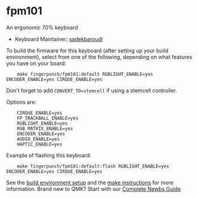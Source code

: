 # fpm101

An ergonomic 70% keyboard

* Keyboard Maintainer: [sadekbaroudi](https://github.com/sadekbaroudi)

To build the firmware for this keyboard (after setting up your build environment), select from one of the following, depending on what features you have on your board:
```
    make fingerpunch/fpm101:default RGBLIGHT_ENABLE=yes ENCODER_ENABLE=yes CIRQUE_ENABLE=yes
```

Don't forget to add ```CONVERT_TO=stemcell``` if using a stemcell controller.

Options are:
```
    CIRQUE_ENABLE=yes
    FP_TRACKBALL_ENABLE=yes
    RGBLIGHT_ENABLE=yes
    RGB_MATRIX_ENABLE=yes
    ENCODER_ENABLE=yes
    AUDIO_ENABLE=yes
    HAPTIC_ENABLE=yes
```

Example of flashing this keyboard:
```
    make fingerpunch/fpm101:default:flash RGBLIGHT_ENABLE=yes ENCODER_ENABLE=yes CIRQUE_ENABLE=yes
```

See the [build environment setup](https://docs.qmk.fm/#/getting_started_build_tools) and the [make instructions](https://docs.qmk.fm/#/getting_started_make_guide) for more information. Brand new to QMK? Start with our [Complete Newbs Guide](https://docs.qmk.fm/#/newbs).
